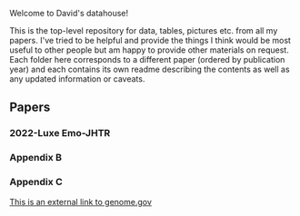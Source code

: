 Welcome to David's datahouse!

This is the top-level repository for data, tables, pictures etc. from all my papers. I've tried to be helpful and provide the things I think would be most useful to other people but am happy to provide other materials on request. Each folder here corresponds to a different paper (ordered by publication year) and each contains its own readme describing the contents as well as any updated information or caveats.

## Papers


### 2022-Luxe Emo-JHTR
### Appendix B
### Appendix C

[This is an external link to genome.gov](https://www.genome.gov/)
